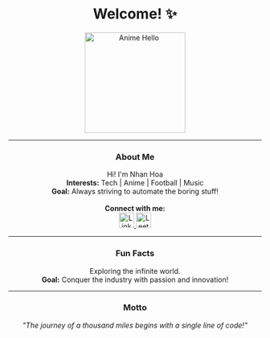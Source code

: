<h1 align="center"> Welcome! ✨</h1>
<p align="center">
  <img src="https://media.giphy.com/media/TF9z8Id4LJru8/giphy.gif" alt="Anime Hello" width="200">
</p>

---

<h3 align="center"> About Me </h3>
<p align="center">
   Hi! I'm Nhan Hoa <br>
   <b>Interests:</b> Tech | Anime | Football | Music <br>
   <b>Goal:</b> Always striving to automate the boring stuff! <br><br>
   <b>Connect with me:</b> <br>
  <a href="https://linkedin.com/in/hoacn" target="_blank">
    <img src="https://raw.githubusercontent.com/rahuldkjain/github-profile-readme-generator/master/src/images/icons/Social/linked-in-alt.svg" alt="LinkedIn" height="30" />
  </a>
  <a href="https://www.leetcode.com/hoacn" target="_blank">
    <img src="https://raw.githubusercontent.com/rahuldkjain/github-profile-readme-generator/master/src/images/icons/Social/leet-code.svg" alt="LeetCode" height="30" />
  </a>
</p>

---

<h3 align="center"> Fun Facts </h3>
<p align="center">
   Exploring the infinite world. <br>
   <b>Goal:</b> Conquer the industry with passion and innovation!
</p>

---

<h3 align="center"> Motto </h3>
<p align="center">
  <em>"The journey of a thousand miles begins with a single line of code!"</em>
</p>
